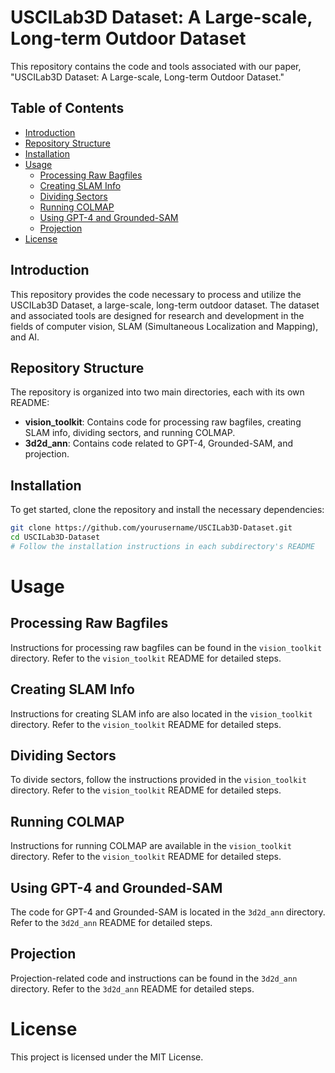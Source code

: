 # USCILab3D Dataset: A Large-scale, Long-term Outdoor Dataset

This repository contains the code and tools associated with our paper, "USCILab3D Dataset: A Large-scale, Long-term Outdoor Dataset."

## Table of Contents

- [Introduction](#introduction)
- [Repository Structure](#repository-structure)
- [Installation](#installation)
- [Usage](#usage)
  - [Processing Raw Bagfiles](#processing-raw-bagfiles)
  - [Creating SLAM Info](#creating-slam-info)
  - [Dividing Sectors](#dividing-sectors)
  - [Running COLMAP](#running-colmap)
  - [Using GPT-4 and Grounded-SAM](#using-gpt-4-and-grounded-sam)
  - [Projection](#projection)
- [License](#license)

## Introduction

This repository provides the code necessary to process and utilize the USCILab3D Dataset, a large-scale, long-term outdoor dataset. The dataset and associated tools are designed for research and development in the fields of computer vision, SLAM (Simultaneous Localization and Mapping), and AI.

## Repository Structure

The repository is organized into two main directories, each with its own README:

- **vision_toolkit**: Contains code for processing raw bagfiles, creating SLAM info, dividing sectors, and running COLMAP.
- **3d2d_ann**: Contains code related to GPT-4, Grounded-SAM, and projection.

## Installation

To get started, clone the repository and install the necessary dependencies:

```bash
git clone https://github.com/yourusername/USCILab3D-Dataset.git
cd USCILab3D-Dataset
# Follow the installation instructions in each subdirectory's README
```




# Usage

## Processing Raw Bagfiles
Instructions for processing raw bagfiles can be found in the `vision_toolkit` directory. Refer to the `vision_toolkit` README for detailed steps.

## Creating SLAM Info
Instructions for creating SLAM info are also located in the `vision_toolkit` directory. Refer to the `vision_toolkit` README for detailed steps.

## Dividing Sectors
To divide sectors, follow the instructions provided in the `vision_toolkit` directory. Refer to the `vision_toolkit` README for detailed steps.

## Running COLMAP
Instructions for running COLMAP are available in the `vision_toolkit` directory. Refer to the `vision_toolkit` README for detailed steps.

## Using GPT-4 and Grounded-SAM
The code for GPT-4 and Grounded-SAM is located in the `3d2d_ann` directory. Refer to the `3d2d_ann` README for detailed steps.

## Projection
Projection-related code and instructions can be found in the `3d2d_ann` directory. Refer to the `3d2d_ann` README for detailed steps.


# License
This project is licensed under the MIT License.

